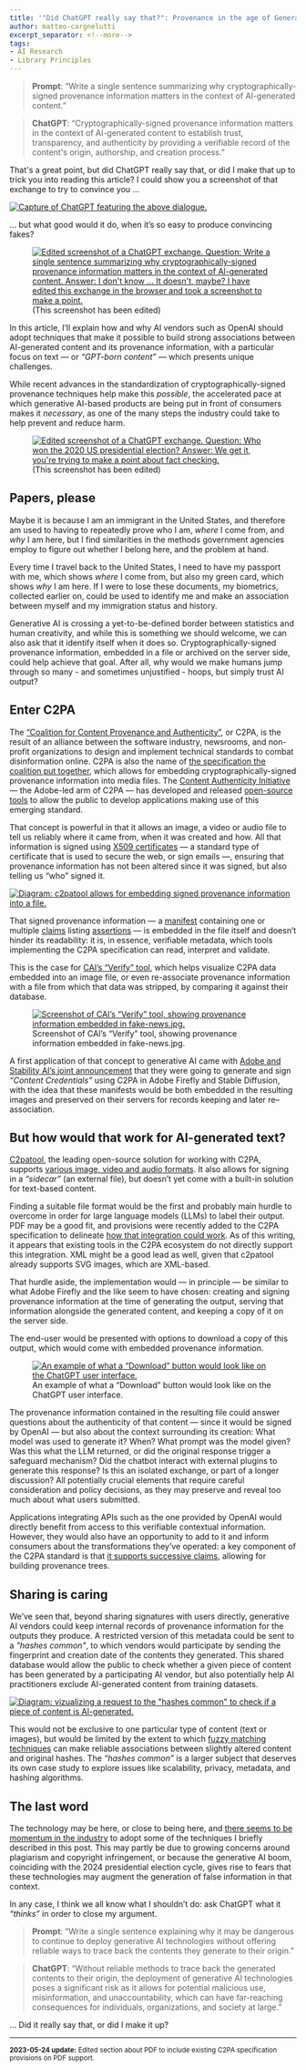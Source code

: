 ```yaml
---
title: '"Did ChatGPT really say that?": Provenance in the age of Generative AI.'
author: matteo-cargnelutti
excerpt_separator: <!--more-->
tags:
- AI Research
- Library Principles
---
```


> **Prompt**:
> “Write a single sentence summarizing why cryptographically-signed provenance information matters in the context of AI-generated content.”

> **ChatGPT**:
> “Cryptographically-signed provenance information matters in the context of AI-generated content to establish trust, transparency, and authenticity by providing a verifiable record of the content's origin, authorship, and creation process.”

That's a great point, but did ChatGPT really say that, or did I make that up to trick you into reading this article? I could show you a screenshot of that exchange to try to convince you …

<a href="https://lil-blog-media.s3.amazonaws.com/f276b0c4-01.webp">
    <img src="https://lil-blog-media.s3.amazonaws.com/f276b0c4-01.webp" alt="Capture of ChatGPT featuring the above dialogue."/>
</a>

… but what good would it do, when it’s so easy to produce convincing fakes?

<!--more-->

<figure>
    <a href="https://lil-blog-media.s3.amazonaws.com/f276b0c4-02.webp">
        <img src="https://lil-blog-media.s3.amazonaws.com/f276b0c4-02.webp" alt="Edited screenshot of a ChatGPT exchange. Question: Write a single sentence summarizing why cryptographically-signed provenance information matters in the context of Al-generated content. Answer: I don't know ... It doesn't, maybe? I have edited this exchange in the browser and took a screenshot to make a point."/>
    </a>
    <figcaption>(This screenshot has been edited)</figcaption>
</figure>

In this article, I’ll explain how and why AI vendors such as OpenAI should adopt techniques that make it possible to build strong associations between AI-generated content and its provenance information, with a particular focus on text — or _“GPT-born content”_ — which presents unique challenges. 

While recent advances in the standardization of cryptographically-signed provenance techniques help make this _possible_, the accelerated pace at which generative AI-based products are being put in front of consumers makes it _necessary_, as one of the many steps the industry could take to help prevent and reduce harm.

<figure>
    <a href="https://lil-blog-media.s3.amazonaws.com/f276b0c4-03.webp">
        <img src="https://lil-blog-media.s3.amazonaws.com/f276b0c4-03.webp" alt="Edited screenshot of a ChatGPT exchange. Question: Who won the 2020 US presidential election? Answer: We get it, you're trying to make a point about fact checking."/>
    </a>
    <figcaption>(This screenshot has been edited)</figcaption>
</figure>

## Papers, please

Maybe it is because I am an immigrant in the United States, and therefore am used to having to repeatedly prove who I am, _where_ I come from, and _why_ I am here, but I find similarities in the methods government agencies employ to figure out whether I belong here, and the problem at hand.

Every time I travel back to the United States, I need to have my passport with me, which shows _where_ I come from, but also my green card, which shows _why_ I am here. If I were to lose these documents, my biometrics, collected earlier on, could be used to identify me and make an association between myself and my immigration status and history.

Generative AI is crossing a yet-to-be-defined border between statistics and human creativity, and while this is something we should welcome, we can also ask that it identify itself when it does so. Cryptographically-signed provenance information, embedded in a file or archived on the server side, could help achieve that goal. After all, why would we make humans jump through so many - and sometimes unjustified - hoops, but simply trust AI output?

## Enter C2PA 

The [“Coalition for Content Provenance and Authenticity”](https://c2pa.org/), or C2PA, is the result of an alliance between the software industry, newsrooms, and non-profit organizations to design and implement technical standards to combat disinformation online. C2PA is also the name of [the specification the coalition put together](https://c2pa.org/specifications/specifications/1.3/index.html), which allows for embedding cryptographically-signed provenance information into media files. The [Content Authenticity Initiative](https://contentauthenticity.org/) — the Adobe-led arm of C2PA — has developed and released [open-source tools](https://opensource.contentauthenticity.org/) to allow the public to develop applications making use of this emerging standard. 

That concept is powerful in that it allows an image, a video or audio file to tell us reliably where it came from, when it was created and how. All that information is signed using [X509 certificates](https://en.wikipedia.org/wiki/X.509) — a standard type of certificate that is used to secure the web, or sign emails —, ensuring that provenance information has not been altered since it was signed, but also telling us “who” signed it. 

<a href="https://lil-blog-media.s3.amazonaws.com/f276b0c4-04.webp">
    <img src="https://lil-blog-media.s3.amazonaws.com/f276b0c4-04.webp" alt="Diagram: c2patool allows for embedding signed provenance information into a file."/>
</a>

That signed provenance information — a [manifest](https://c2pa.org/specifications/specifications/1.3/specs/C2PA_Specification.html#_manifests) containing one or multiple [claims](https://c2pa.org/specifications/specifications/1.3/specs/C2PA_Specification.html#_claims) listing [assertions](https://c2pa.org/specifications/specifications/1.3/specs/C2PA_Specification.html#_assertions) — is embedded in the file itself and doesn’t hinder its readability: it is, in essence, verifiable metadata, which tools implementing the C2PA specification can read, interpret and validate. 

This is the case for [CAI’s “Verify” tool](https://verify.contentauthenticity.org/overview?source=https%3A%2F%2Fverify.contentauthenticity.org%2F_app%2Fimmutable%2Fassets%2Ffake-news-2ec11861.jpg), which helps visualize C2PA data embedded into an image file, or even re-associate provenance information with a file from which that data was stripped, by comparing it against their database.

<figure>
    <a href="https://lil-blog-media.s3.amazonaws.com/f276b0c4-05.webp">
        <img src="https://lil-blog-media.s3.amazonaws.com/f276b0c4-05.webp" alt="Screenshot of CAI’s “Verify” tool, showing provenance information embedded in fake-news.jpg."/>
    </a>
    <figcaption>Screenshot of CAI’s “Verify” tool, showing provenance information embedded in fake-news.jpg.</figcaption>
</figure>

A first application of that concept to generative AI came with [Adobe and Stability AI’s joint announcement](https://twitter.com/StabilityAI/status/1647969418624790530) that they were going to generate and sign _“Content Credentials”_ using C2PA in Adobe Firefly and Stable Diffusion, with the idea that these manifests would be both embedded in the resulting images and preserved on their servers for records keeping and later re–association. 

## But how would that work for AI-generated text?

[C2patool](https://github.com/contentauth/c2patool), the leading open-source solution for working with C2PA, supports [various image, video and audio formats](https://github.com/contentauth/c2patool#supported-file-formats). It also allows for signing in a _“sidecar”_ (an external file), but doesn’t yet come with a built-in solution for text-based content. 

Finding a suitable file format would be the first and probably main hurdle to overcome in order for large language models (LLMs) to label their output. PDF may be a good fit, and provisions were recently added to the C2PA specification to delineate [how that integration could work](https://c2pa.org/specifications/specifications/1.3/specs/C2PA_Specification.html#_embedding_manifests_into_pdfs). As of this writing, it appears that existing tools in the C2PA ecosystem do not directly support this integration. XML might be a good lead as well, given that c2patool already supports SVG images, which are XML-based.

That hurdle aside, the implementation would — in principle — be similar to what Adobe Firefly and the like seem to have chosen: creating and signing provenance information at the time of generating the output, serving that information alongside the generated content, and keeping a copy of it on the server side. 

The end-user would be presented with options to download a copy of this output, which would come with embedded provenance information.

<figure>
    <a href="https://lil-blog-media.s3.amazonaws.com/f276b0c4-06.webp">
        <img src="https://lil-blog-media.s3.amazonaws.com/f276b0c4-06.webp" alt="An example of what a “Download” button would look like on the ChatGPT user interface."/>
    </a>
    <figcaption>An example of what a “Download” button would look like on the ChatGPT user interface.</figcaption>
</figure>

The provenance information contained in the resulting file could answer questions about the authenticity of that content — since it would be signed by OpenAI — but also about the context surrounding its creation: What model was used to generate it? When? What prompt was the model given? Was this what the LLM returned, or did the original response trigger a safeguard mechanism? Did the chatbot interact with external plugins to generate this response? Is this an isolated exchange, or part of a longer discussion? All potentially crucial elements that require careful consideration and policy decisions, as they may preserve and reveal too much about what users submitted. 

Applications integrating APIs such as the one provided by OpenAI would directly benefit from access to this verifiable contextual information. However, they would also have an opportunity to add to it and inform consumers about the transformations they’ve operated: a key component of the C2PA standard is that [it supports successive claims](https://c2pa.org/specifications/specifications/1.3/specs/C2PA_Specification.html#_multiple_claims), allowing for building provenance trees. 

## Sharing is caring

We’ve seen that, beyond sharing signatures with users directly, generative AI vendors could keep internal records of provenance information for the outputs they produce. A restricted version of this metadata could be sent to a _"hashes common"_, to which vendors would participate by sending the fingerprint and creation date of the contents they generated. This shared database would allow the public to check whether a given piece of content has been generated by a participating AI vendor, but also potentially help AI practitioners exclude AI-generated content from training datasets.

<a href="https://lil-blog-media.s3.amazonaws.com/f276b0c4-74.webp">
    <img src="https://lil-blog-media.s3.amazonaws.com/f276b0c4-07.webp" alt='Diagram: vizualizing a request to the "hashes common" to check if a piece of content is AI-generated.'/>
</a>

This would not be exclusive to one particular type of content (text or images), but would be limited by the extent to which [fuzzy matching techniques](https://en.wikipedia.org/wiki/Locality-sensitive_hashing) can make reliable associations between slightly altered content and original hashes. The _“hashes common”_ is a larger subject that deserves its own case study to explore issues like scalability, privacy, metadata, and hashing algorithms.

## The last word

The technology may be here, or close to being here, and [there seems to be momentum in the industry](https://iptc.org/news/google-announces-use-of-iptc-metadata-for-generative-ai-images/) to adopt some of the techniques I briefly described in this post. This may partly be due to growing concerns around plagiarism and copyright infringement, or because the generative AI boom, coinciding with the 2024 presidential election cycle, gives rise to fears that these technologies may augment the generation of false information in that context.

In any case, I think we all know what I shouldn’t do: ask ChatGPT what it _“thinks”_ in order to close my argument. 

> **Prompt**:
> “Write a single sentence explaining why it may be dangerous to continue to deploy generative AI technologies without offering reliable ways to trace back the contents they generate to their origin.”

> **ChatGPT**:
> “Without reliable methods to trace back the generated contents to their origin, the deployment of generative AI technologies poses a significant risk as it allows for potential malicious use, misinformation, and unaccountability, which can have far-reaching consequences for individuals, organizations, and society at large.”

… Did it really say that, or did I make it up?

<hr>

<small>**2023-05-24 update:** Edited section about PDF to include existing C2PA specification provisions on PDF support.</small>